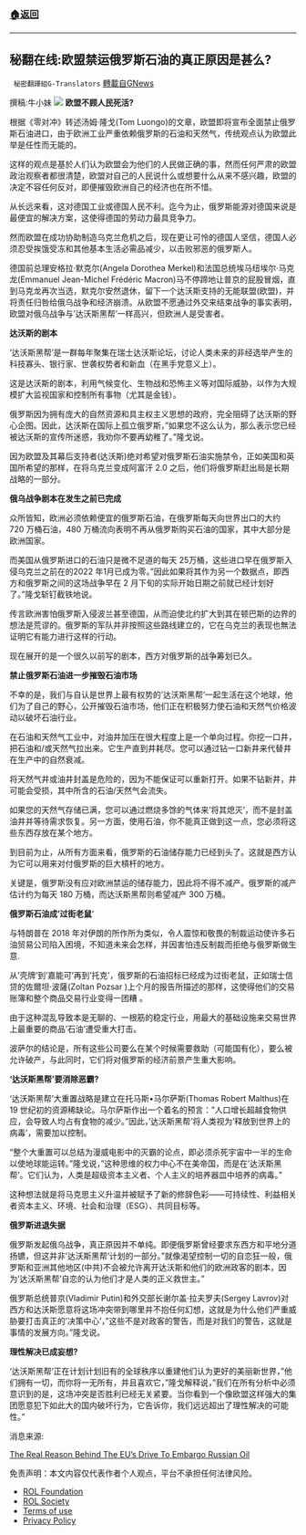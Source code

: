 ###  [:house:返回](README.md)
---


## 秘翻在线:欧盟禁运俄罗斯石油的真正原因是甚么?
` 秘密翻譯組G-Translators` [轉載自GNews](https://gnews.org/zh-hans/2533914/)

撰稿:牛小妹
 ![](https://assets.gnews.org/wp-content/uploads/2022/05/collapse-2.jpg) 
**欧盟不顾人民死活?**
 
根据《零对冲》转述汤姆·隆戈(Tom Luongo)的文章，欧盟即将宣布全面禁止俄罗斯石油进口，由于欧洲工业严重依赖俄罗斯的石油和天然气，传统观点认为欧盟此举是任性而无能的。
 
这样的观点是基於人们认为欧盟会为他们的人民做正确的事，然而任何严肃的欧盟政治观察者都很清楚，欧盟对自己的人民说什么或想要什么从来不感兴趣，欧盟的决定不容任何反对，即便摧毁欧洲自己的经济也在所不惜。
 
从长远来看，这对德国工业或德国人民不利。迄今为止，俄罗斯能源对德国来说是最便宜的解决方案，这使得德国的劳动力最具竞争力。
 
然而欧盟在成功协助制造乌克兰危机之后，现在更让可怜的德国人坚信，德国人必须忍受挨饿受冻和其他基本生活必需品减少，以击败邪恶的俄罗斯人。
 
德国前总理安格拉·默克尔(Angela Dorothea Merkel)和法国总统埃马纽埃尔·马克龙(Emmanuel Jean-Michel Frédéric Macron)马不停蹄地让普京的屁股冒烟，直到马克龙再次当选，默克尔安然退休，留下一个达沃斯支持的无能联盟(欧盟)，并将责任归咎给俄乌战争和经济崩溃。从欧盟不愿通过外交来结束战争的事实表明，欧盟对俄乌战争与’达沃斯黑帮’一样高兴，但欧洲人是受害者。
 
**达沃斯的剧本**
 
‘达沃斯黑帮’是一群每年聚集在瑞士达沃斯论坛，讨论人类未来的非经选举产生的科技寡头、银行家、世袭权势者和新血（在黑手党意义上）。
 
这是达沃斯的剧本，利用气候变化、生物战和恐怖主义等对国际威胁，以作为大规模扩大监视国家和控制所有事物（尤其是金钱）。
 
俄罗斯因为拥有庞大的自然资源和具主权主义思想的政府，完全阻碍了达沃斯的野心企图。因此，达沃斯在国际上孤立俄罗斯，”如果您不这么认为，那么表示您已经被达沃斯的宣传所迷惑，我劝你不要再幼稚了。”隆戈说。
 
因为欧盟及其幕后支持者(达沃斯)绝对希望对俄罗斯石油实施禁令，正如美国和英国所希望的那样，在将乌克兰变成阿富汗 2.0 之后，他们将俄罗斯赶出局是长期战略的一部分。
 
**俄乌战争剧本在发生之前已完成**
 
众所皆知，欧洲必须依赖便宜的俄罗斯石油，在俄罗斯每天向世界出口的大约 720 万桶石油，480 万桶流向表明不再从俄罗斯购买石油的国家，其中大部分是欧洲国家。
 
而美国从俄罗斯进口的石油只是微不足道的每天 25万桶，这些进口早在俄罗斯入侵乌克兰之前在的2022 年1月已成为零。”因此如果将其作为另一个数据点，即西方和俄罗斯之间的这场战争早在 2 月下旬的实际开始日期之前就已经计划好了。”隆戈斩钉截铁地说。
 
传言欧洲害怕俄罗斯入侵波兰甚至德国，从而迫使北约扩大到其在顿巴斯的边界的想法是荒谬的。俄罗斯的军队并非按照这些路线建立的，它在乌克兰的表现也無法证明它有能力进行这样的行动。
 
现在展开的是一个很久以前写的剧本，西方对俄罗斯的战争筹划已久。
 
**禁止俄罗斯石油进一步摧毁石油市场**
 
不幸的是，我们与自认是世界上最有权势的’达沃斯黑帮’一起生活在这个地球，他们为了自己的野心，公开摧毁石油市场，他们正在积极努力使石油和天然气价格波动以破坏石油行业。
 
在石油和天然气工业中，对油井加压在很大程度上是一个单向过程。你挖一口井，把石油和/或天然气拉出来。它生产直到井耗尽。您可以通过钻一口新井来代替井在生产中的自然衰减。
 
将天然气井或油井封盖是危险的，因为不能保证可以重新打开。如果不钻新井，井可能会受损，其中所含的石油/天然气会流失。
 
如果您的天然气存储已满，您可以通过燃烧多馀的气体来’将其熄灭’，而不是封盖油井并等待需求恢复。另一方面，使用石油，你不能真正做到这一点，您必须将这些东西存放在某个地方。
 
到目前为止，从所有方面来看，俄罗斯的石油储存能力已经到头了。这就是西方认为它可以用来对付俄罗斯的巨大槓杆的地方。
 
关键是，俄罗斯没有应对欧洲禁运的储存能力，因此将不得不减产。俄罗斯的减产估计约为每天 180 万桶，而达沃斯黑帮则希望减产 300 万桶。
 
**俄罗斯石油成’过街老鼠**‘
 
与特朗普在 2018 年对伊朗的所作所为类似，令人震惊和敬畏的制裁运动使许多石油贸易公司陷入困境，不知道未来会怎样，并因害怕违反制裁而拒绝与俄罗斯做生意.
 
从’壳牌’到’嘉能可’再到’托克’，俄罗斯的石油招标已经成为过街老鼠，正如瑞士信贷的佐爾坦·波薩(Zoltan Pozsar )上个月的报告所描述的那样，这使得他们的交易账簿和整个商品交易行业变得一团糟 。
 
由于这种混乱导致本是无聊的、一根筋的稳定行业，用最大的基础设施来交易世界上最重要的商品’石油’遭受重大打击。
 
波萨尔的结论是，所有这些公司要么在某个时候需要救助（可能国有化），要么被允许破产，与此同时，它们将对俄罗斯的经济前景产生重大影响。
 
**‘达沃斯黑帮’要消除恶霸?**
 
‘达沃斯黑帮’大重置战略是建立在托马斯•马尔萨斯(Thomas Robert Malthus)在 19 世纪初的资源稀缺论。马尔萨斯作出一个着名的预言：”人口增长超越食物供应，会导致人均占有食物的减少。”因此，’达沃斯黑帮’将人类视为’释放到世界上的病毒’，需要加以控制。
 
“整个大重置可以总结为漫威电影中的灭霸的论点，即必须杀死宇宙中一半的生命以使地球能运转。”隆戈说，”这种思维的权力中心不在美帝国，而是在’达沃斯黑帮’。它们认为，人类是超级资本主义者、个人主义的培养器皿中培养的病毒。”
 
这种想法就是将马克思主义升温并被赋予了新的修辞色彩——可持续性、利益相关者资本主义、环境、社会和治理（ESG）、共同目标等。
 
**俄罗斯进退失据**
 
俄罗斯发起俄乌战争，真正原因并不单纯。即便俄罗斯曾经要求东西方和平地分道扬镳，但这并非’达沃斯黑帮’计划的一部分。”就像渴望控制一切的自恋狂一般，俄罗斯和亚洲其他地区(中共)不会被允许离开达沃斯和他们的欧洲政客的剧本，因为’达沃斯黑帮’自恋的认为他们才是人类的正义救世主。”
 
俄罗斯总统普京(Vladimir Putin)和外交部长谢尔盖·拉夫罗夫(Sergey Lavrov)对西方和达沃斯愿意将这场冲突带到哪里并不抱任何幻想，这就是为什么他们严重威胁要打击真正的’决策中心’，”这些不是对政客的警告，而是对我们的警告，这就是事情的发展方向。”隆戈说。
 
**理性解决已成妄想?**
 
‘达沃斯黑帮’正在计划计划旧有的全球秩序以重建他们认为更好的美丽新世界，”他们拥有一切，而你将一无所有，并且喜欢它，”隆戈解释说，”我们在所有分析中必须意识到的是，这场冲突是否胜利已经无关紧要。当你看到一个像欧盟这样强大的集团愿意犯下如此大的国内破坏行为，它告诉你，我们远远超出了理性解决的可能性。”
 
消息来源:
 
[The Real Reason Behind The EU’s Drive To Embargo Russian Oil](http://The%20Real%20Reason%20Behind%20The%20EU's%20Drive%20To%20Embargo%20Russian%20Oil)

免责声明：本文内容仅代表作者个人观点，平台不承担任何法律风险。
  
- [ROL Foundation](https://rolfoundation.org/)
- [ROL Society](https://rolsociety.org/)
- [Terms of use](https://gnews.org/terms-of-use-3/)
- [Privacy Policy](https://gnews.org/privacy-policy/)
